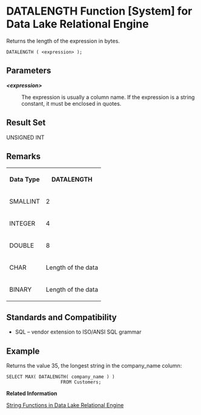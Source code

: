 <!-- loioa543941884f21015a485f9b55b14d889 -->

# DATALENGTH Function \[System\] for Data Lake Relational Engine

Returns the length of the expression in bytes.



```
DATALENGTH ( <expression> );
```



<a name="loioa543941884f21015a485f9b55b14d889__iq_refbb_387"/>

## Parameters


<dl>
<dt><b>

*<expression\>*

</b></dt>
<dd>

The expression is usually a column name. If the expression is a string constant, it must be enclosed in quotes.



</dd>
</dl>



## Result Set

UNSIGNED INT



<a name="loioa543941884f21015a485f9b55b14d889__iq_refbb_389"/>

## Remarks


<table>
<tr>
<th valign="top">

Data Type

</th>
<th valign="top">

DATALENGTH

</th>
</tr>
<tr>
<td valign="top">

SMALLINT

</td>
<td valign="top">

2

</td>
</tr>
<tr>
<td valign="top">

INTEGER

</td>
<td valign="top">

4

</td>
</tr>
<tr>
<td valign="top">

DOUBLE

</td>
<td valign="top">

8

</td>
</tr>
<tr>
<td valign="top">

CHAR

</td>
<td valign="top">

Length of the data

</td>
</tr>
<tr>
<td valign="top">

BINARY

</td>
<td valign="top">

Length of the data

</td>
</tr>
</table>



<a name="loioa543941884f21015a485f9b55b14d889__iq_refbb_391"/>

## Standards and Compatibility

-   SQL – vendor extension to ISO/ANSI SQL grammar



<a name="loioa543941884f21015a485f9b55b14d889__iq_refbb_390"/>

## Example

Returns the value 35, the longest string in the company\_name column:

```
SELECT MAX( DATALENGTH( company_name ) )
                    FROM Customers;
```

**Related Information**  


[String Functions in Data Lake Relational Engine](string-functions-in-data-lake-relational-engine-a52d1d9.md "String functions perform conversion, extraction, or manipulation operations on strings, or return information about strings.")

